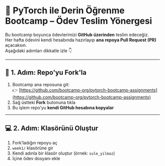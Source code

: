 # 🧠 PyTorch ile Derin Öğrenme Bootcamp – Ödev Teslim Yönergesi

Bu bootcamp boyunca ödevlerimizi **GitHub üzerinden** teslim edeceğiz.  
Her hafta ödevini kendi hesabında hazırlayıp **ana repoya Pull Request (PR)** açacaksın.  
Aşağıdaki adımları dikkatle izle 👇  

---

## 🚀 1. Adım: Repo'yu Fork'la

1. Bootcamp ana reposuna git:  
   👉 [https://github.com/bootcamp-org/pytorch-bootcamp-assignments](https://github.com/bootcamp-org/pytorch-bootcamp-assignments)
2. Sağ üstteki **Fork** butonuna tıkla  
3. Bu işlem repo’yu **kendi GitHub hesabına kopyalar**  

---

## 💻 2. Adım: Klasörünü Oluştur

1. Fork’ladığın repoyu aç  
2. `week1/` klasörüne gir  
3. Kendi adınla bir klasör oluştur (örnek: `sule_yilmaz`)  
4. İçine ödev dosyanı ekle  
